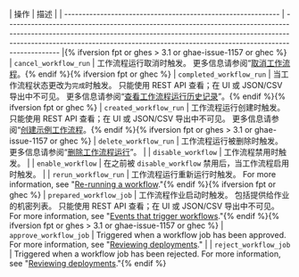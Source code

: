 | 操作                                                           | 描述                                                                                                                                                                                                                                                        |
| ------------------------------------------------------------ | --------------------------------------------------------------------------------------------------------------------------------------------------------------------------------------------------------------------------------------------------------- |{% ifversion fpt or ghes > 3.1 or ghae-issue-1157 or ghec %}
| `cancel_workflow_run`                                        | 工作流程运行取消时触发。 更多信息请参阅“[取消工作流程](/actions/managing-workflow-runs/canceling-a-workflow)。{% endif %}{% ifversion fpt or ghec %}
| `completed_workflow_run`                                     | 当工作流程状态更改为`完成`时触发。 只能使用 REST API 查看；在 UI 或 JSON/CSV 导出中不可见。 更多信息请参阅“[查看工作流程运行历史记录](/actions/managing-workflow-runs/viewing-workflow-run-history)”。{% endif %}{% ifversion fpt or ghec %}
| `created_workflow_run`                                       | 工作流程运行创建时触发。 只能使用 REST API 查看；在 UI 或 JSON/CSV 导出中不可见。 更多信息请参阅“[创建示例工作流程](/actions/learn-github-actions/introduction-to-github-actions#create-an-example-workflow)。{% endif %}{% ifversion fpt or ghes > 3.1 or ghae-issue-1157 or ghec %}
| `delete_workflow_run`                                        | 工作流程运行被删除时触发。 更多信息请参阅“[删除工作流程运行](/actions/managing-workflow-runs/deleting-a-workflow-run)”。                                                                                                                                                               |
| `disable_workflow`                                           | 工作流程禁用时触发。                                                                                                                                                                                                                                                |
| `enable_workflow`                                            | 在之前被 `disable_workflow` 禁用后，当工作流程启用时触发。                                                                                                                                                                                                                   |
| `rerun_workflow_run`                                         | 工作流程运行重新运行时触发。 For more information, see "[Re-running a workflow](/actions/managing-workflow-runs/re-running-a-workflow)."{% endif %}{% ifversion fpt or ghec %}
| `prepared_workflow_job`                                      | 工作流程作业启动时触发。 包括提供给作业的机密列表。 只能使用 REST API 查看；在 UI 或 JSON/CSV 导出中不可见。 For more information, see "[Events that trigger workflows](/actions/reference/events-that-trigger-workflows)."{% endif %}{% ifversion fpt or ghes > 3.1 or ghae-issue-1157 or ghec %}
| `approve_workflow_job`                                       | Triggered when a workflow job has been approved. For more information, see "[Reviewing deployments](/actions/managing-workflow-runs/reviewing-deployments)."                                                                                              |
| `reject_workflow_job`                                        | Triggered when a workflow job has been rejected. For more information, see "[Reviewing deployments](/actions/managing-workflow-runs/reviewing-deployments)."{% endif %}
